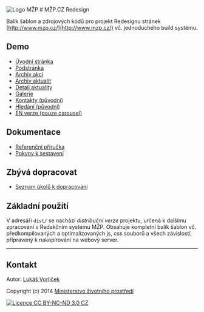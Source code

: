 <img src="http://f000.github.io/mzp-cz-redesign/dist/img/logo-mzp-cs.svg" alt="Logo MŽP"/>
# MŽP.CZ Redesign

Balík šablon a zdrojových kódů pro projekt Redesignu stránek [http://www.mzp.cz/](http://www.mzp.cz/) vč. jednoduchého build systému.

## Demo

* [Úvodní stránka](http://f000.github.io/mzp-cz-redesign/dist/index.html)
* [Podstránka](http://f000.github.io/mzp-cz-redesign/dist/subpage.html)
* [Archiv akcí](http://f000.github.io/mzp-cz-redesign/dist/events.html)
* [Archiv aktualit](http://f000.github.io/mzp-cz-redesign/dist/news.html)
* [Detail aktuality](http://f000.github.io/mzp-cz-redesign/dist/detail.html) 
* [Galerie](http://f000.github.io/mzp-cz-redesign/dist/gallery.html)
* [Kontakty (původní)](http://f000.github.io/mzp-cz-redesign/dist/contact.html)
* [Hledání (původní)](http://f000.github.io/mzp-cz-redesign/dist/search.html)
* [EN verze (pouze carousel)](http://f000.github.io/mzp-cz-redesign/dist/index_en.html)

## Dokumentace

* [Referenční příručka](REFERENCE.md)
* [Pokyny k sestavení](BUILD.md)

## Zbývá dopracovat

* [Seznam úkolů k dopracování](TODO.md)

## Základní použití

V adresáři `dist/` se nachází *distribuční verze* projektu, určená k dalšímu zpracování v Redakčním systému MŽP. Obsahuje kompletní balík šablon vč. předkompilovaných a optimalizovaných js, css souborů a všech závislostí, připravený k nakopírování na webový server.

---

## Kontakt

Autor: [Lukáš Vorlíček](http://www.codeart.cz)

Copyright (c) 2014 [Ministerstvo životního prostředí](http://www.mzp.cz/)

[<img src="http://f000.github.io/mzp-cz-redesign/dist/img/licence.svg" alt="Licence CC BY-NC-ND 3.0 CZ" />](http://creativecommons.org/licenses/by-nc-nd/3.0/cz/)
